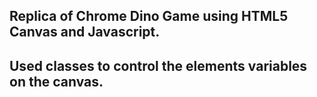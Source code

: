 
## Replica of Chrome Dino Game using HTML5 Canvas and Javascript. 
## Used classes to control the elements variables on the canvas.
